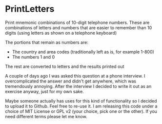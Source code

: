 PrintLetters
============

Print mnemonic combinations of 10-digit telephone numbers. These are combinations of letters and numbers 
that are easier to remember than 10 digits (using letters as shown on a telephone keyboard)

The portions that remain as numbers are:
* The country and area codes (traditionally left as is, for example 1-800)
* The numbers 1 and 0

The rest are converted to letters and the results printed out

A couple of days ago I was asked this question at a phone interview. I overcomplicated the answer and didn't get anywhere, 
which was tremendously annoying. After the interview I decided to write it out as an exercise anyway, just for my own sake.

Maybe someone actually has uses for this kind of functionality so I decided to upload it to Github.
Feel free to re-use it. I am releasing this code under a choice of MIT License or GPL v2 (your choice, pick one or the other). 
If you need different terms please let me know.
